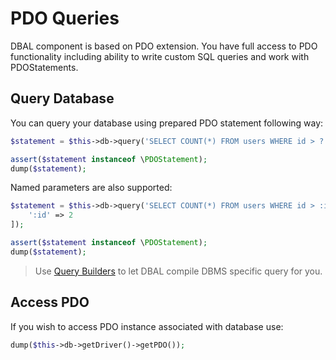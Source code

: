 # PDO Queries
DBAL component is based on PDO extension. You have full access to PDO functionality including ability to write custom SQL queries and work with PDOStatements.

## Query Database
You can query your database using prepared PDO statement following way:

```php
$statement = $this->db->query('SELECT COUNT(*) FROM users WHERE id > ?', [1]);

assert($statement instanceof \PDOStatement);
dump($statement);
```

Named parameters are also supported:

```php
$statement = $this->db->query('SELECT COUNT(*) FROM users WHERE id > :id', [
    ':id' => 2
]);

assert($statement instanceof \PDOStatement);
dump($statement);
```

> Use [Query Builders](/v1.0.0/databasebase/builders.md) to let DBAL compile DBMS specific query for you.

## Access PDO
If you wish to access PDO instance associated with database use:

```php
dump($this->db->getDriver()->getPDO());
```